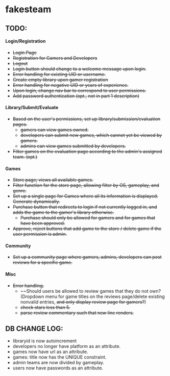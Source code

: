 # fakesteam
## TODO:
#### Login/Registration
* ~~Login Page~~
* ~~Registration for Gamers and Developers~~
* ~~Logout~~
* ~~Login button should change to a welcome message upon login.~~
* ~~Error handling for existing UID or username.~~
* ~~Create empty library upon gamer registration~~
* ~~Error handling for negative UID or years of experience.~~
* ~~Upon login, change nav bar to correspond to user permissions.~~
* ~~Add password authentication (opt., not in part 1 description)~~

#### Library/Submit/Evaluate
* ~~Based on the user's permissions, set up library/submission/evaluation pages.~~
    * ~~gamers can view games owned.~~
    * ~~developers can submit new games, which cannot yet be viewed by gamers.~~
    * ~~admins can view games submitted by developers.~~
* ~~Filter games on the evaluation page according to the admin's assigned team. (opt.)~~

#### Games
* ~~Store page; views all available games.~~
* ~~Filter function for the store page, allowing filter by OS, gameplay, and genre.~~
* ~~Set up a single page for Games where all its information is displayed. Generate dynamically.~~ 
* ~~Purchase button that redirects to login if not currently logged in, and adds the game to the gamer's library otherwise.~~
    * ~~Purchase should only be allowed for gamers and for games that have been approved.~~
* ~~Approve, reject buttons that add game to the store / delete game if the user permission is admin.~~

#### Community
* ~~Set up a community page where gamers, admins, developers can post reviews for a specific game.~~ 

#### Misc
* ~~Error handling.~~
    * ~~Should users be allowed to review games that they do not own? (Dropdown menu for game titles on the reviews page/delete existing nonvalid entries, ~~and only display review page for gamers?~~)
    * ~~check stars less than 5.~~
    * ~~parse review commentary such that new line renders.~~

## DB CHANGE LOG:
* libraryid is now autoincrement
* developers no longer have platform as an attribute.
* games now have url as an attribute.
* games: title now has the UNIQUE constraint. 
* admin teams are now divided by gameplay. 
* users now have passwords as an attribute.
